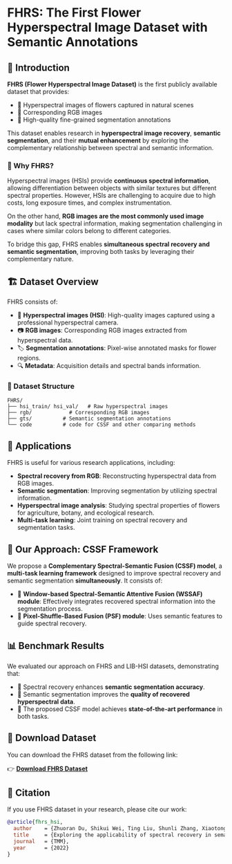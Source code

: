 # FHRS: The First Flower Hyperspectral Image Dataset with Semantic Annotations

## 🌸 Introduction

**FHRS (Flower Hyperspectral Image Dataset)** is the first publicly available dataset that provides:
- 🌼 Hyperspectral images of flowers captured in natural scenes
- 🌿 Corresponding RGB images
- 🎨 High-quality fine-grained segmentation annotations

This dataset enables research in **hyperspectral image recovery**, **semantic segmentation**, and their **mutual enhancement** by exploring the complementary relationship between spectral and semantic information.

### 🌟 Why FHRS?
Hyperspectral images (HSIs) provide **continuous spectral information**, allowing differentiation between objects with similar textures but different spectral properties. However, HSIs are challenging to acquire due to high costs, long exposure times, and complex instrumentation.

On the other hand, **RGB images are the most commonly used image modality** but lack spectral information, making segmentation challenging in cases where similar colors belong to different categories.

To bridge this gap, FHRS enables **simultaneous spectral recovery and semantic segmentation**, improving both tasks by leveraging their complementary nature.

## 🏗 Dataset Overview

FHRS consists of:

- 📁 **Hyperspectral images (HSI)**: High-quality images captured using a professional hyperspectral camera.
- 📷 **RGB images**: Corresponding RGB images extracted from hyperspectral data.
- 🏷 **Segmentation annotations**: Pixel-wise annotated masks for flower regions.
- 🔍 **Metadata**: Acquisition details and spectral bands information.

### 📂 Dataset Structure
```plaintext
FHRS/
├── hsi_train/ hsi_val/   # Raw hyperspectral images
├── rgb/            # Corresponding RGB images
├── gts/          # Semantic segmentation annotations
└── code          # code for CSSF and other comparing methods
```

## 🚀 Applications

FHRS is useful for various research applications, including:

- **Spectral recovery from RGB**: Reconstructing hyperspectral data from RGB images.
- **Semantic segmentation**: Improving segmentation by utilizing spectral information.
- **Hyperspectral image analysis**: Studying spectral properties of flowers for agriculture, botany, and ecological research.
- **Multi-task learning**: Joint training on spectral recovery and segmentation tasks.

## 📌 Our Approach: CSSF Framework

We propose a **Complementary Spectral-Semantic Fusion (CSSF) model**, a **multi-task learning framework** designed to improve spectral recovery and semantic segmentation **simultaneously**. It consists of:

- 🔳 **Window-based Spectral-Semantic Attentive Fusion (WSSAF) module**: Effectively integrates recovered spectral information into the segmentation process.
- 🔄 **Pixel-Shuffle-Based Fusion (PSF) module**: Uses semantic features to guide spectral recovery.

## 📊 Benchmark Results

We evaluated our approach on FHRS and LIB-HSI datasets, demonstrating that:
- 🌟 Spectral recovery enhances **semantic segmentation accuracy**.
- 🎯 Semantic segmentation improves the **quality of recovered hyperspectral data**.
- 🚀 The proposed CSSF model achieves **state-of-the-art performance** in both tasks.

## 🔽 Download Dataset

You can download the FHRS dataset from the following link:

👉 **[Download FHRS Dataset](https://pan.baidu.com/s/1cbPuVo7ZDw_hTWoEFb-RWw?pwd=4knx)**

## 📜 Citation

If you use FHRS dataset in your research, please cite our work:

```bibtex
@article{fhrs_hsi,
  author    = {Zhuoran Du, Shikui Wei, Ting Liu, Shunli Zhang, Xiaotong Chen, Yao Zhao},
  title     = {Exploring the applicability of spectral recovery in semantic segmentation of RGB images},
  journal   = {TMM},
  year      = {2022}
}
